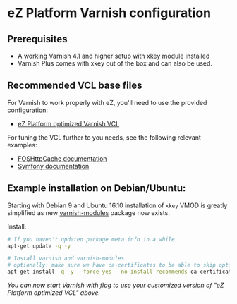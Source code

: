 eZ Platform Varnish configuration
=================================

Prerequisites
-------------
* A working Varnish 4.1 and higher setup with xkey module installed
* Varnish Plus comes with xkey out of the box and can also be used. 

Recommended VCL base files
--------------------------
For Varnish to work properly with eZ, you'll need to use the provided configuration:

* [eZ Platform optimized Varnish VCL](vcl/varnish4.vcl)

For tuning the VCL further to you needs, see the following relevant examples:
- [FOSHttpCache documentation](http://foshttpcache.readthedocs.io/en/1.4/varnish-configuration.html)
- [Symfony documentation](http://symfony.com/doc/2.8/http_cache/varnish.html)


Example installation on Debian/Ubuntu:
--------------------------------------
Starting with Debian 9 and Ubuntu 16.10 installation of `xkey` VMOD is greatly
simplified as new [varnish-modules](https://github.com/varnish/varnish-modules) package now exists.

Install:
```bash
# If you haven't updated package meta info in a while
apt-get update -q -y

# Install varnish and varnish-modules
# optionally: make sure we have ca-certificates to be able to skip optional dependencies
apt-get install -q -y --force-yes --no-install-recommends ca-certificates varnish-modules varnish
```

_You can now start Varnish with flag to use your customized version of "eZ Platform optimized VCL" above._

